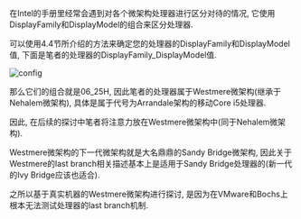 在Intel的手册里经常会遇到对各个微架构处理器进行区分对待的情况, 它使用DisplayFamily和DisplayModel的组合来区分处理器. 

可以使用4.4节所介绍的方法来确定您的处理器的DisplayFamily和DisplayModel值, 下面是笔者的处理器的DisplayFamily\_DisplayModel值. 

![config](./images/1.jpg)

那么它们的组合就是06_25H, 因此笔者的处理器属于Westmere微架构(继承于Nehalem微架构), 具体是属于代号为Arrandale架构的移动Core i5处理器. 

因此, 在后续的探讨中笔者将注意力放在Westmere微架构中(同于Nehalem微架构). 

Westmere微架构的下一代微架构就是大名鼎鼎的Sandy Bridge微架构, 因此关于Westmere的last branch相关描述基本上是适用于Sandy Bridge处理器的(新一代的Ivy Bridge应该也适合). 

之所以基于真实机器的Westmere微架构进行探讨, 是因为在VMware和Bochs上根本无法测试处理器的last branch机制. 